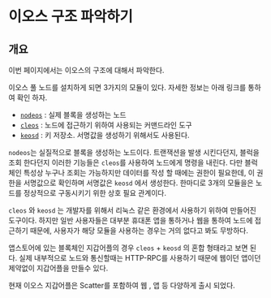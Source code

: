 # 이오스 구조 파악하기

## 개요

이번 페이지에서는 이오스의 구조에 대해서 파악한다.

이오스 풀 노드를 설치하게 되면 3가지의 모듈이 있다. 자세한 정보는 아래 링크를 통하여 확인 하자.

* [`nodeos`](../../../keywords/n/nodeos.md) : 실제 블록을 생성하는 노드 
* [`cleos`](../../../keywords/c/cleos.md) : 노드에 접근하기 위하여 사용되는 커맨드라인 도구
* [`keosd`](../../../keywords/k/keosd.md) : 키 저장소. 서명값을 생성하기 위해서도 사용된다.

`nodeos`는 실질적으로 블록을 생성하는 노드이다. 트랜잭션을 발생 시킨다던지, 블럭을 조회 한다던지 이러한 기능들은 `cleos`를 사용하여 노드에게 명령을 내린다. 다만 블럭체인 특성상 누구나 조회는 가능하지만 데이터를 작성 할 때에는 권한이 필요한데, 이 권한을 서명값으로 확인하며 서명값은 `keosd` 에서 생성한다. 한마디로 3개의 모듈을은 노드를 정상적으로 구동시키기 위한 상호 필요 관계이다.

`cleos` 와 `keosd` 는 개발자를 위해서 리눅스 같은 환경에서 사용하기 위하여 만들어진 도구이다. 하지만 일반 사용자들은 대부분 휴대폰 앱을 통하거나 웹을 통하여 노드에 접근하기 때문에, 사용자가 해당 모듈을 사용하는 경우는 거의 없다고 봐도 무방하다.

앱스토어에 있는 블록체인 지갑어플의 경우 `cleos` + `keosd` 의 혼합 형태라고 보면 된다. 실제 내부적으로 노드와 통신할때는 HTTP-RPC를 사용하기 때문에 웹이던 앱이던 제약없이 지갑어플을 만들수 있다.

현재 이오스 지갑어플은 Scatter를 포함하여 웹 , 앱 등 다양하게 출시 되었다.

